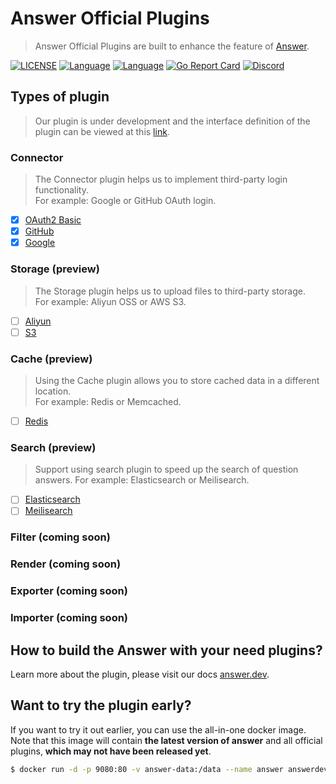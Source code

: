 # Answer Official Plugins
> Answer Official Plugins are built to enhance the feature of [Answer](https://github.com/answerdev/answer).

[![LICENSE](https://img.shields.io/github/license/answerdev/answer)](https://github.com/answerdev/answer/blob/main/LICENSE)
[![Language](https://img.shields.io/badge/language-go-blue.svg)](https://golang.org/)
[![Language](https://img.shields.io/badge/language-react-blue.svg)](https://reactjs.org/)
[![Go Report Card](https://goreportcard.com/badge/github.com/answerdev/answer)](https://goreportcard.com/report/github.com/answerdev/answer)
[![Discord](https://img.shields.io/badge/discord-chat-5865f2?logo=discord&logoColor=f5f5f5)](https://discord.gg/Jm7Y4cbUej)

## Types of plugin
> Our plugin is under development and the interface definition of the plugin can be viewed at this [link](https://github.com/answerdev/answer/tree/main/plugin).

### Connector
> The Connector plugin helps us to implement third-party login functionality.   
> For example: Google or GitHub OAuth login.

- [x] [OAuth2 Basic](https://github.com/answerdev/plugins/tree/main/connector/basic)
- [x] [GitHub](https://github.com/answerdev/plugins/tree/main/connector/github)
- [x] [Google](https://github.com/answerdev/plugins/tree/main/connector/google)

### Storage (preview)
> The Storage plugin helps us to upload files to third-party storage.  
> For example: Aliyun OSS or AWS S3.

- [ ] [Aliyun](https://github.com/answerdev/plugins/tree/main/storage/aliyunoss)
- [ ] [S3](https://github.com/answerdev/plugins/tree/main/storage/s3)

### Cache (preview)
> Using the Cache plugin allows you to store cached data in a different location.  
> For example: Redis or Memcached.

- [ ] [Redis](https://github.com/answerdev/plugins/tree/main/cache/redis)

### Search (preview)
> Support using search plugin to speed up the search of question answers.
> For example: Elasticsearch or Meilisearch.

- [ ] [Elasticsearch](https://github.com/answerdev/plugins/tree/main/search/es)
- [ ] [Meilisearch](https://github.com/answerdev/plugins/tree/main/search/meilisearch)

### Filter (coming soon)

### Render (coming soon)

### Exporter (coming soon)

### Importer (coming soon)

## How to build the Answer with your need plugins?
Learn more about the plugin, please visit our docs [answer.dev](https://answer.dev/docs/development/extending/plugin_config).

## Want to try the plugin early?
If you want to try it out earlier, you can use the all-in-one docker image. Note that this image will contain **the latest version of answer** and all official plugins, **which may not have been released yet**.

```bash
$ docker run -d -p 9080:80 -v answer-data:/data --name answer answerdev/answer:all-in-one
```